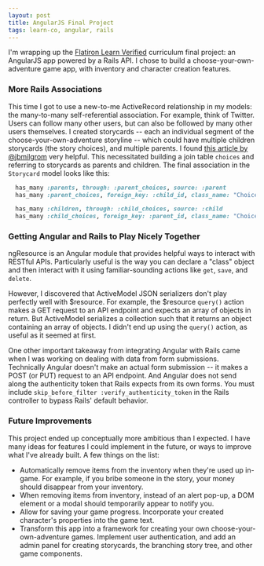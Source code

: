 ```yaml
---
layout: post
title: AngularJS Final Project
tags: learn-co, angular, rails
---
```

I'm wrapping up the [Flatiron Learn Verified](https://learn.co) curriculum final project: an AngularJS app powered by a Rails API. I chose to build a choose-your-own-adventure game app, with inventory and character creation features.

### More Rails Associations
This time I got to use a new-to-me ActiveRecord relationship in my models: the many-to-many self-referential association. For example, think of Twitter. Users can follow many other users, but can also be followed by many other users themselves. I created storycards -- each an individual segment of the choose-your-own-adventure storyline -- which could have multiple children storycards (the story choices), and multiple parents. I found [this article by @jbmilgrom](https://medium.com/@jbmilgrom/active-record-many-to-many-self-join-table-e0992c27c1e#.ewbjc6jci) very helpful. This necessitated building a join table `choices` and referring to storycards as parents and children. The final association in the `Storycard` model looks like this:

```ruby
  has_many :parents, through: :parent_choices, source: :parent
  has_many :parent_choices, foreign_key: :child_id, class_name: "Choice"

  has_many :children, through: :child_choices, source: :child
  has_many :child_choices, foreign_key: :parent_id, class_name: "Choice"
```

### Getting Angular and Rails to Play Nicely Together

ngResource is an Angular module that provides helpful ways to interact with RESTful APIs. Particularly useful is the way you can declare a "class" object and then interact with it using familiar-sounding actions like `get`, `save`, and `delete`. 

However, I discovered that ActiveModel JSON serializers don't play perfectly well with $resource. For example, the $resource `query()` action makes a GET request to an API endpoint and expects an array of objects in return. But ActiveModel serializes a collection such that it returns an object containing an array of objects. I didn't end up using the `query()` action, as useful as it seemed at first.

One other important takeaway from integrating Angular with Rails came when I was working on dealing with data from form submissions. Technically Angular doesn't make an actual form submission -- it makes a POST (or PUT) request to an API endpoint. And Angular does not send along the authenticity token that Rails expects from its own forms. You must include `skip_before_filter :verify_authenticity_token` in the Rails controller to bypass Rails' default behavior.

### Future Improvements

This project ended up conceptually more ambitious than I expected. I have many ideas for features I could implement in the future, or ways to improve what I've already built. A few things on the list:

- Automatically remove items from the inventory when they're used up in-game. For example, if you bribe someone in the story, your money should disappear from your inventory.
- When removing items from inventory, instead of an alert pop-up, a DOM element or a modal should temporarily appear to notify you.
- Allow for saving your game progress. Incorporate your created character's properties into the game text.
- Transform this app into a framework for creating your own choose-your-own-adventure games. Implement user authentication, and add an admin panel for creating storycards, the branching story tree, and other game components.